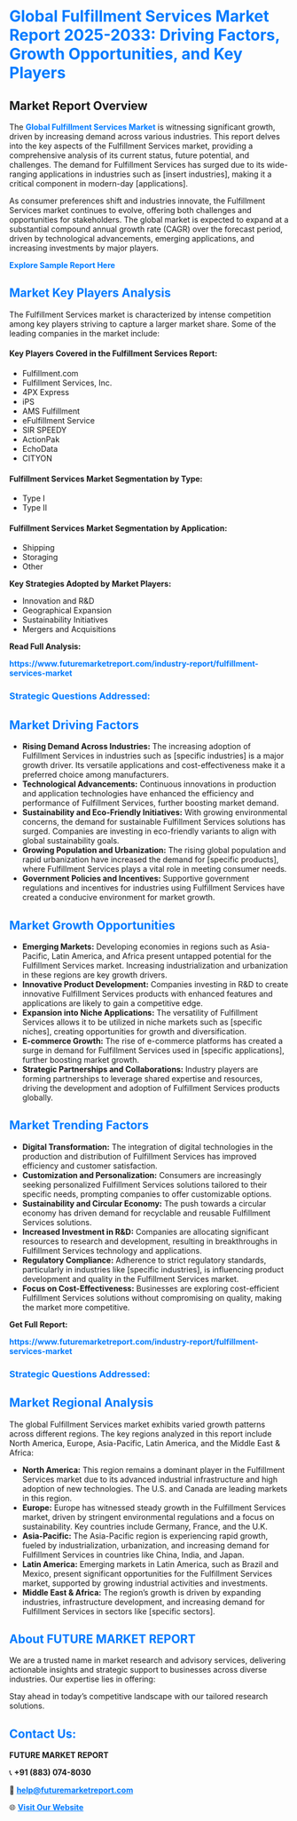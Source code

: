 <h1 style="color: #007BFF;">Global Fulfillment Services Market Report 2025-2033: Driving Factors, Growth Opportunities, and Key Players</h1>

<section id="overview">
<h2>Market Report Overview</h2>
<p>The <a href="https://www.futuremarketreport.com/industry-report/fulfillment-services-market" style="color: #007BFF; text-decoration: none;"><strong>Global Fulfillment Services Market</strong></a> is witnessing significant growth, driven by increasing demand across various industries. This report delves into the key aspects of the Fulfillment Services market, providing a comprehensive analysis of its current status, future potential, and challenges. The demand for Fulfillment Services has surged due to its wide-ranging applications in industries such as [insert industries], making it a critical component in modern-day [applications].</p>
<p>As consumer preferences shift and industries innovate, the Fulfillment Services market continues to evolve, offering both challenges and opportunities for stakeholders. The global market is expected to expand at a substantial compound annual growth rate (CAGR) over the forecast period, driven by technological advancements, emerging applications, and increasing investments by major players.</p>
</section>

<section id="overview">
<p><a href="https://www.futuremarketreport.com/request-sample/reportId=98798" style="color: #007BFF; text-decoration: none;"><strong>Explore Sample Report Here</strong></a></p>
</section>

<section id="key-players">
<h2 style="color: #007BFF;">Market Key Players Analysis</h2>
<p>The Fulfillment Services market is characterized by intense competition among key players striving to capture a larger market share. Some of the leading companies in the market include:</p>
<h4>Key Players Covered in the Fulfillment Services Report:</h4>
<ul><li>Fulfillment.com</li><li>Fulfillment Services, Inc.</li><li>4PX Express</li><li>iPS</li><li>AMS Fulfillment</li><li>eFulfillment Service</li><li>SIR SPEEDY</li><li>ActionPak</li><li>EchoData</li><li>CITYON</li></ul>
<h4>Fulfillment Services Market Segmentation by Type:</h4>
<ul><li>Type I</li><li>Type II</li></ul>

<h4>Fulfillment Services Market Segmentation by Application:</h4>
<ul><li>Shipping</li><li>Storaging</li><li>Other</li></ul>
<p><strong>Key Strategies Adopted by Market Players:</strong></p>
<ul>
<li>Innovation and R&D</li>
<li>Geographical Expansion</li>
<li>Sustainability Initiatives</li>
<li>Mergers and Acquisitions</li>
</ul>
</section>

<section>
<p><strong>Read Full Analysis: </strong></p><a href="https://www.futuremarketreport.com/industry-report/fulfillment-services-market" style="color: #007BFF; text-decoration: none;"><strong>https://www.futuremarketreport.com/industry-report/fulfillment-services-market</strong></a>
<h3 style="color: #007BFF;">Strategic Questions Addressed:</h3>
</section>

<section id="driving-factors">
<h2 style="color: #007BFF;">Market Driving Factors</h2>
<ul>
<li><strong>Rising Demand Across Industries:</strong> The increasing adoption of Fulfillment Services in industries such as [specific industries] is a major growth driver. Its versatile applications and cost-effectiveness make it a preferred choice among manufacturers.</li>
<li><strong>Technological Advancements:</strong> Continuous innovations in production and application technologies have enhanced the efficiency and performance of Fulfillment Services, further boosting market demand.</li>
<li><strong>Sustainability and Eco-Friendly Initiatives:</strong> With growing environmental concerns, the demand for sustainable Fulfillment Services solutions has surged. Companies are investing in eco-friendly variants to align with global sustainability goals.</li>
<li><strong>Growing Population and Urbanization:</strong> The rising global population and rapid urbanization have increased the demand for [specific products], where Fulfillment Services plays a vital role in meeting consumer needs.</li>
<li><strong>Government Policies and Incentives:</strong> Supportive government regulations and incentives for industries using Fulfillment Services have created a conducive environment for market growth.</li>
</ul>
</section>

<section id="growth-opportunities">
<h2 style="color: #007BFF;">Market Growth Opportunities</h2>
<ul>
<li><strong>Emerging Markets:</strong> Developing economies in regions such as Asia-Pacific, Latin America, and Africa present untapped potential for the Fulfillment Services market. Increasing industrialization and urbanization in these regions are key growth drivers.</li>
<li><strong>Innovative Product Development:</strong> Companies investing in R&D to create innovative Fulfillment Services products with enhanced features and applications are likely to gain a competitive edge.</li>
<li><strong>Expansion into Niche Applications:</strong> The versatility of Fulfillment Services allows it to be utilized in niche markets such as [specific niches], creating opportunities for growth and diversification.</li>
<li><strong>E-commerce Growth:</strong> The rise of e-commerce platforms has created a surge in demand for Fulfillment Services used in [specific applications], further boosting market growth.</li>
<li><strong>Strategic Partnerships and Collaborations:</strong> Industry players are forming partnerships to leverage shared expertise and resources, driving the development and adoption of Fulfillment Services products globally.</li>
</ul>
</section>

<section id="trending-factors">
<h2 style="color: #007BFF;">Market Trending Factors</h2>
<ul>
<li><strong>Digital Transformation:</strong> The integration of digital technologies in the production and distribution of Fulfillment Services has improved efficiency and customer satisfaction.</li>
<li><strong>Customization and Personalization:</strong> Consumers are increasingly seeking personalized Fulfillment Services solutions tailored to their specific needs, prompting companies to offer customizable options.</li>
<li><strong>Sustainability and Circular Economy:</strong> The push towards a circular economy has driven demand for recyclable and reusable Fulfillment Services solutions.</li>
<li><strong>Increased Investment in R&D:</strong> Companies are allocating significant resources to research and development, resulting in breakthroughs in Fulfillment Services technology and applications.</li>
<li><strong>Regulatory Compliance:</strong> Adherence to strict regulatory standards, particularly in industries like [specific industries], is influencing product development and quality in the Fulfillment Services market.</li>
<li><strong>Focus on Cost-Effectiveness:</strong> Businesses are exploring cost-efficient Fulfillment Services solutions without compromising on quality, making the market more competitive.</li>
</ul>
</section>

<section>
<p><strong>Get Full Report: </strong></p><a href="https://www.futuremarketreport.com/industry-report/fulfillment-services-market" style="color: #007BFF; text-decoration: none;"><strong>https://www.futuremarketreport.com/industry-report/fulfillment-services-market</strong></a>
<h3 style="color: #007BFF;">Strategic Questions Addressed:</h3>
</section>


<section id="regional-analysis">
<h2 style="color: #007BFF;">Market Regional Analysis</h2>
<p>The global Fulfillment Services market exhibits varied growth patterns across different regions. The key regions analyzed in this report include North America, Europe, Asia-Pacific, Latin America, and the Middle East & Africa:</p>
<ul>
<li><strong>North America:</strong> This region remains a dominant player in the Fulfillment Services market due to its advanced industrial infrastructure and high adoption of new technologies. The U.S. and Canada are leading markets in this region.</li>
<li><strong>Europe:</strong> Europe has witnessed steady growth in the Fulfillment Services market, driven by stringent environmental regulations and a focus on sustainability. Key countries include Germany, France, and the U.K.</li>
<li><strong>Asia-Pacific:</strong> The Asia-Pacific region is experiencing rapid growth, fueled by industrialization, urbanization, and increasing demand for Fulfillment Services in countries like China, India, and Japan.</li>
<li><strong>Latin America:</strong> Emerging markets in Latin America, such as Brazil and Mexico, present significant opportunities for the Fulfillment Services market, supported by growing industrial activities and investments.</li>
<li><strong>Middle East & Africa:</strong> The region’s growth is driven by expanding industries, infrastructure development, and increasing demand for Fulfillment Services in sectors like [specific sectors].</li>
</ul>
</section>

<footer>
<h2 style="color: #007BFF;">About FUTURE MARKET REPORT</h2>
<p>We are a trusted name in market research and advisory services, delivering actionable insights and strategic support to businesses across diverse industries. Our expertise lies in offering:</p>

<p>Stay ahead in today’s competitive landscape with our tailored research solutions.</p>

<h2 style="color: #007BFF;">Contact Us:</h2>
<p><strong>FUTURE MARKET REPORT</strong></p>
<p>📞 <strong>+91 (883) 074-8030</strong></p>
<p>📧 <strong><a href="mailto:help@futuremarketreport.com" style="color: #007BFF;">help@futuremarketreport.com</a></strong></p>
<p>🌐 <strong><a href="https://www.futuremarketreport.com/" style="color: #007BFF;">Visit Our Website</a></strong></p>
</footer>